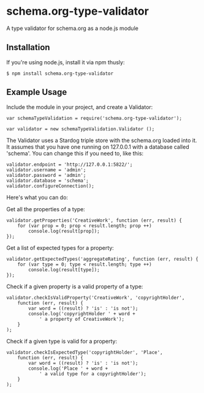 schema.org-type-validator
=========================

A type validator for schema.org as a node.js module

## Installation ##

If you're using node.js, install it via npm thusly:

    $ npm install schema.org-type-validator
    
## Example Usage ##

Include the module in your project, and create a Validator:

    var schemaTypeValidation = require('schema.org-type-validator');
    
    var validator = new schemaTypeValidation.Validator ();
    
The Validator uses a Stardog triple store with the schema.org loaded into it. 
It assumes that you have one running on 127.0.0.1 with a database called 'schema'.
You can change this if you need to, like this:

    validator.endpoint = 'http://127.0.0.1:5822/';
    validator.username = 'admin';
    validator.password = 'admin';
    validator.database = 'schema';
    validator.configureConnection();
    
Here's what you can do:

Get all the properties of a type:

    validator.getProperties('CreativeWork', function (err, result) {
        for (var prop = 0; prop < result.length; prop ++)
            console.log(result[prop]);
    });
    
Get a list of expected types for a property:

    validator.getExpectedTypes('aggregateRating', function (err, result) {
        for (var type = 0; type < result.length; type ++)
            console.log(result[type]);
    });
    
Check if a given property is a valid property of a type:

    validator.checkIsValidProperty('CreativeWork', 'copyrightHolder', 
        function (err, result) {
            var word = ((result) ? 'is' : 'is not');
            console.log('copyrightHolder ' + word +
                ' a property of CreativeWork');
        }
    );
    
Check if a given type is valid for a property:

    validator.checkIsExpectedType('copyrightHolder', 'Place', 
        function (err, result) {
            var word = ((result) ? 'is' : 'is not');
            console.log('Place ' + word +
                ' a valid type for a copyrightHolder');
        }
    );
